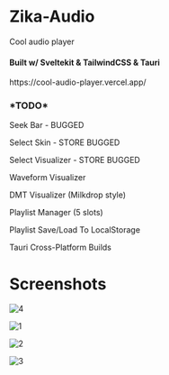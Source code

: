 # Zika-Audio
Cool audio player
<h4><b>Built w/ Sveltekit & TailwindCSS & Tauri</b></h4>
https://cool-audio-player.vercel.app/

<h3><strong>*TODO*</strong></h3>
<p>Seek Bar - BUGGED</p>
<p>Select Skin - STORE BUGGED</p>
<p>Select Visualizer - STORE BUGGED</p>
<p>Waveform Visualizer</p>
<p>DMT Visualizer (Milkdrop style)</p>
<p>Playlist Manager (5 slots)</p>
<p>Playlist Save/Load To LocalStorage</p>
<p>Tauri Cross-Platform Builds</p>

# Screenshots
![4](https://github.com/billycvitak/Audio-Player/assets/145053822/ff0e2a93-fed6-4310-93f4-2179cbf5a923)

![1](https://github.com/billycvitak/Audio-Player/assets/145053822/2517d59f-c965-41a7-b69e-4cdffdaf8d6e)

![2](https://github.com/billycvitak/Audio-Player/assets/145053822/6d0a71da-490a-4168-b372-82a3dd3b79c0)

![3](https://github.com/billycvitak/Audio-Player/assets/145053822/29e1596b-cfd1-4175-9ed1-701fdcfaf99b)




